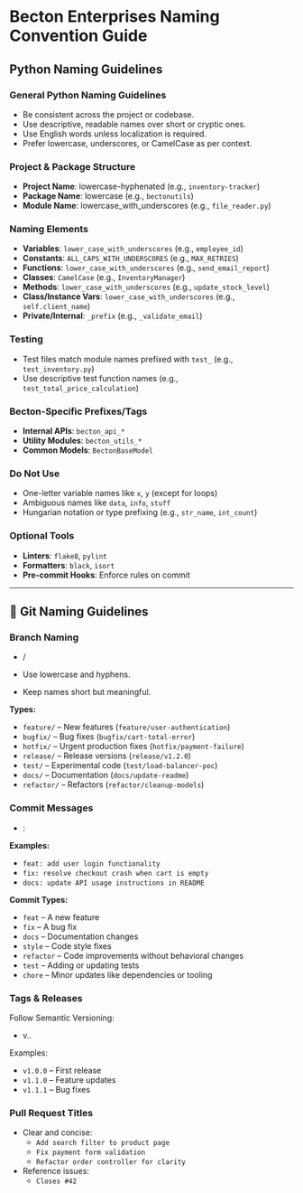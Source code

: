 # Becton Enterprises Naming Convention Guide

## Python Naming Guidelines

### General Python Naming Guidelines
- Be consistent across the project or codebase.
- Use descriptive, readable names over short or cryptic ones.
- Use English words unless localization is required.
- Prefer lowercase, underscores, or CamelCase as per context.

### Project & Package Structure
- **Project Name**: lowercase-hyphenated (e.g., `inventory-tracker`)
- **Package Name**: lowercase (e.g., `bectonutils`)
- **Module Name**: lowercase_with_underscores (e.g., `file_reader.py`)

### Naming Elements
- **Variables**: `lower_case_with_underscores` (e.g., `employee_id`)
- **Constants**: `ALL_CAPS_WITH_UNDERSCORES` (e.g., `MAX_RETRIES`)
- **Functions**: `lower_case_with_underscores` (e.g., `send_email_report`)
- **Classes**: `CamelCase` (e.g., `InventoryManager`)
- **Methods**: `lower_case_with_underscores` (e.g., `update_stock_level`)
- **Class/Instance Vars**: `lower_case_with_underscores` (e.g., `self.client_name`)
- **Private/Internal**: `_prefix` (e.g., `_validate_email`)

### Testing
- Test files match module names prefixed with `test_` (e.g., `test_inventory.py`)
- Use descriptive test function names (e.g., `test_total_price_calculation`)

### Becton-Specific Prefixes/Tags
- **Internal APIs**: `becton_api_*`
- **Utility Modules**: `becton_utils_*`
- **Common Models**: `BectonBaseModel`

### Do Not Use
- One-letter variable names like `x`, `y` (except for loops)
- Ambiguous names like `data`, `info`, `stuff`
- Hungarian notation or type prefixing (e.g., `str_name`, `int_count`)

### Optional Tools
- **Linters**: `flake8`, `pylint`
- **Formatters**: `black`, `isort`
- **Pre-commit Hooks**: Enforce rules on commit

---

## 🔧 Git Naming Guidelines

### Branch Naming
- <type>/<short-description>

- Use lowercase and hyphens.
- Keep names short but meaningful.

**Types:**
- `feature/` – New features (`feature/user-authentication`)
- `bugfix/` – Bug fixes (`bugfix/cart-total-error`)
- `hotfix/` – Urgent production fixes (`hotfix/payment-failure`)
- `release/` – Release versions (`release/v1.2.0`)
- `test/` – Experimental code (`test/load-balancer-poc`)
- `docs/` – Documentation (`docs/update-readme`)
- `refactor/` – Refactors (`refactor/cleanup-models`)

### Commit Messages
- <type>: <short summary>

**Examples:**
- `feat: add user login functionality`
- `fix: resolve checkout crash when cart is empty`
- `docs: update API usage instructions in README`

**Commit Types:**
- `feat` – A new feature
- `fix` – A bug fix
- `docs` – Documentation changes
- `style` – Code style fixes
- `refactor` – Code improvements without behavioral changes
- `test` – Adding or updating tests
- `chore` – Minor updates like dependencies or tooling

### Tags & Releases
Follow Semantic Versioning:
- v<MAJOR>.<MINOR>.<PATCH>


Examples:
- `v1.0.0` – First release
- `v1.1.0` – Feature updates
- `v1.1.1` – Bug fixes

### Pull Request Titles
- Clear and concise:
  - `Add search filter to product page`
  - `Fix payment form validation`
  - `Refactor order controller for clarity`
- Reference issues:
  - `Closes #42`

